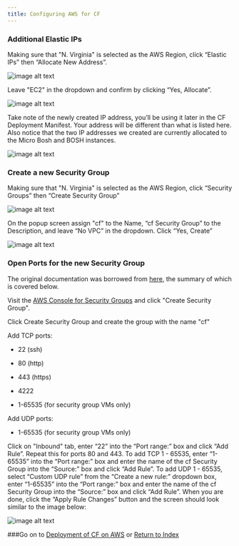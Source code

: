 ```yaml
---
title: Configuring AWS for CF
---
```


### Additional Elastic IPs

Making sure that "N. Virginia" is selected as the AWS Region, click “Elastic IPs” then “Allocate New Address”.

![image alt text](/images/aws-ec2/image_27.png)

Leave "EC2" in the dropdown and confirm by clicking “Yes, Allocate”.

![image alt text](/images/aws-ec2/image_28.png)

Take note of the newly created IP address, you’ll be using it later in the CF Deployment Manifest.  Your address will be different than what is listed here.  Also notice that the two IP addresses we created are currently allocated to the Micro Bosh and BOSH instances.

![image alt text](/images/aws-ec2/image_29.png)

### Create a new Security Group

Making sure that "N. Virginia" is selected as the AWS Region, click “Security Groups” then “Create Security Group”

![image alt text](/images/aws-ec2/image_30.png)

On the popup screen assign "cf" to the Name, “cf Security Group” to the Description, and leave “No VPC” in the dropdown.  Click “Yes, Create”

![image alt text](/images/aws-ec2/image_31.png)

### Open Ports for the new Security Group

The original documentation was borrowed from [here](https://github.com/cloudfoundry-community/bosh-cloudfoundry/blob/master/tutorials/build-your-own-heroku-with-cloudfoundry.md), the summary of which is covered below.

Visit the [AWS Console for Security Groups](https://www.google.com/url?q=https%3A%2F%2Fconsole.aws.amazon.com%2Fec2%2Fhome%3Fregion%3Dus-east-1%23s%3DSecurityGroups&sa=D&sntz=1&usg=AFQjCNGEowcsPVCqMAhuqS27xnaVuvKiIg) and click "Create Security Group".

Click Create Security Group and create the group with the name "cf"

Add TCP ports:

* 22 (ssh)

* 80 (http)

* 443 (https)

* 4222

* 1-65535 (for security group VMs only)

Add UDP ports:

* 1-65535 (for security group VMs only)

Click on "Inbound" tab, enter “22” into the “Port range:” box and click “Add Rule”.  Repeat this for ports 80 and 443.  To add TCP 1 - 65535, enter “1-65535” into the “Port range:” box and enter the name of the cf Security Group into the “Source:” box and click “Add Rule”.  To add UDP 1 - 65535, select “Custom UDP rule” from the “Create a new rule:” dropdown box, enter “1-65535” into the “Port range:” box and enter the name of the cf Security Group into the “Source:” box and click “Add Rule”.  When you are done, click the “Apply Rule Changes” button and the screen should look similar to the image below:

![image alt text](/images/aws-ec2/image_32.png)


###Go on to [Deployment of CF on AWS](/docs/running/deploying-cf/aws-ec2/deploy_aws_cf.html) or [Return to Index](/docs/running/deploying-cf/aws-ec2/index.html)

